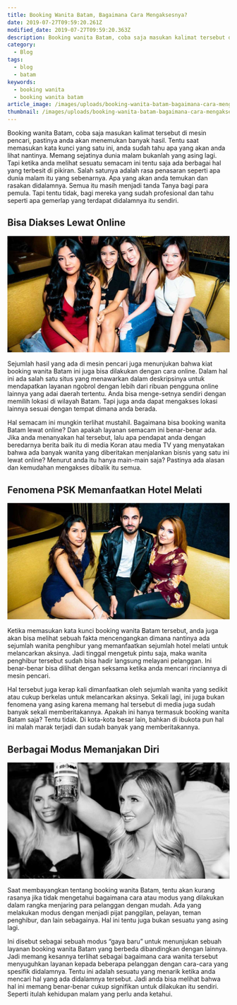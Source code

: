 ```yaml
---
title: Booking Wanita Batam, Bagaimana Cara Mengaksesnya?
date: 2019-07-27T09:59:20.261Z
modified_date: 2019-07-27T09:59:20.363Z
description: Booking wanita Batam, coba saja masukan kalimat tersebut di mesin pencari, pastinya anda akan menemukan banyak hasil.
category:
  - Blog
tags:
  - blog
  - batam
keywords:
  - booking wanita
  - booking wanita batam
article_image: /images/uploads/booking-wanita-batam-bagaimana-cara-mengaksesnya-3.jpg
thumbnail: /images/uploads/booking-wanita-batam-bagaimana-cara-mengaksesnya-3-009.jpg
---
```

Booking wanita Batam, coba saja masukan kalimat tersebut di mesin pencari, pastinya anda akan menemukan banyak hasil. Tentu saat memasukan kata kunci yang satu ini, anda sudah tahu apa yang akan anda lihat nantinya. Memang sejatinya dunia malam bukanlah yang asing lagi. Tapi ketika anda melihat sesuatu semacam ini tentu saja ada berbagai hal yang terbesit di pikiran. Salah satunya adalah rasa penasaran seperti apa dunia malam itu yang sebenarnya. Apa yang akan anda temukan dan rasakan didalamnya. Semua itu masih menjadi tanda Tanya bagi para pemula. Tapi tentu tidak, bagi mereka yang sudah profesional dan tahu seperti apa gemerlap yang terdapat didalamnya itu sendiri.



## Bisa Diakses Lewat Online

![Booking Wanita Batam, Bagaimana Cara Mengaksesnya?](/images/uploads/booking-wanita-batam-bagaimana-cara-mengaksesnya-3.jpg)

Sejumlah hasil yang ada di mesin pencari juga menunjukan bahwa kiat booking wanita Batam ini juga bisa dilakukan dengan cara online. Dalam hal ini ada salah satu situs yang menawarkan dalam deskripsinya untuk mendapatkan layanan ngobrol dengan lebih dari ribuan pengguna online lainnya yang adai daerah tertentu. Anda bisa menge-setnya sendiri dengan memilih lokasi di wilayah Batam. Tapi juga anda dapat mengakses lokasi lainnya sesuai dengan tempat dimana anda berada.

Hal semacam ini mungkin terlihat mustahil. Bagaimana bisa booking wanita Batam lewat online? Dan apakah layanan semacam ini benar-benar ada. Jika anda menanyakan hal tersebut, lalu apa pendapat anda dengan beredarnya berita baik itu di media Koran atau media TV yang menyatakan bahwa ada banyak wanita yang diberitakan menjalankan bisnis yang satu ini lewat online? Menurut anda itu hanya main-main saja? Pastinya ada alasan dan kemudahan mengakses dibalik itu semua.



## Fenomena PSK Memanfaatkan Hotel Melati

![Booking Wanita Batam, Bagaimana Cara Mengaksesnya?](/images/uploads/booking-wanita-batam-bagaimana-cara-mengaksesnya-2.jpg)

Ketika memasukan kata kunci booking wanita Batam tersebut, anda juga akan bisa melihat sebuah fakta mencengangkan dimana nantinya ada sejumlah wanita penghibur yang memanfaatkan sejumlah hotel melati untuk melancarkan aksinya. Jadi tinggal mengetuk pintu saja, maka wanita penghibur tersebut sudah bisa hadir langsung melayani pelanggan. Ini benar-benar bisa dilihat dengan seksama ketika anda mencari rinciannya di mesin pencari.

Hal tersebut juga kerap kali dimanfaatkan oleh sejumlah wanita yang sedikit atau cukup berkelas untuk melancarkan aksinya. Sekali lagi, ini juga bukan fenomena yang asing karena memang hal tersebut di media juga sudah banyak sekali memberitakannya. Apakah ini hanya termasuk booking wanita Batam saja? Tentu tidak. Di kota-kota besar lain, bahkan di ibukota pun hal ini malah marak terjadi dan sudah banyak yang memberitakannya.



## Berbagai Modus Memanjakan Diri

![Booking Wanita Batam, Bagaimana Cara Mengaksesnya?](/images/uploads/booking-wanita-batam-bagaimana-cara-mengaksesnya-1.jpg)

Saat membayangkan tentang booking wanita Batam, tentu akan kurang rasanya jika tidak mengetahui bagaimana cara atau modus yang dilakukan dalam rangka menjaring para pelanggan dengan mudah. Ada yang melakukan modus dengan menjadi pijat panggilan, pelayan, teman penghibur, dan lain sebagainya. Hal ini tentu juga bukan sesuatu yang asing lagi.

Ini disebut sebagai sebuah modus “gaya baru” untuk menunjukan sebuah layanan booking wanita Batam yang berbeda dibandingkan dengan lainnya. Jadi memang kesannya terlihat sebagai bagaimana cara wanita tersebut menyuguhkan layanan kepada beberapa pelanggan dengan cara-cara yang spesifik didalamnya. Tentu ini adalah sesuatu yang menarik ketika anda mencari hal yang ada didalamnya tersebut. Jadi anda bisa melihat bahwa hal ini memang benar-benar cukup signifikan untuk dilakukan itu sendiri. Seperti itulah kehidupan malam yang perlu anda ketahui.
